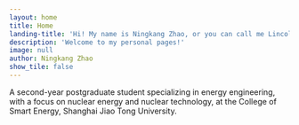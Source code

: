 ```yaml
---
layout: home
title: Home
landing-title: 'Hi! My name is Ningkang Zhao, or you can call me Lincoln'
description: 'Welcome to my personal pages!'
image: null
author: Ningkang Zhao
show_tile: false
---
```


A second-year postgraduate student specializing in energy engineering, with a focus on nuclear energy and nuclear technology, at the College of Smart Energy, Shanghai Jiao Tong University.
